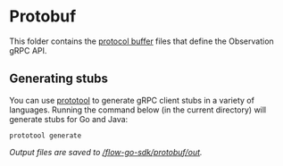 # Protobuf

This folder contains the [protocol buffer](https://developers.google.com/protocol-buffers) files that define the Observation gRPC API. 

## Generating stubs

You can use [prototool](https://github.com/uber/prototool) to generate gRPC client stubs in a variety of languages. Running the command below (in the current directory) will generate stubs for Go and Java:

```shell script
prototool generate
```

_Output files are saved to [/flow-go-sdk/protobuf/out](/out)._
